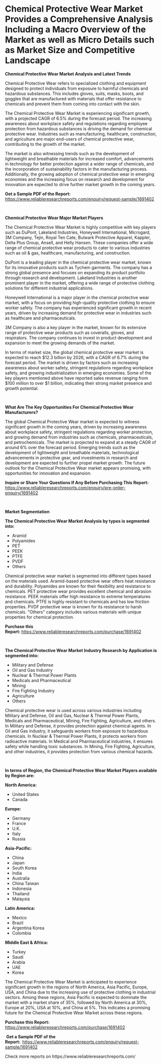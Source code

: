 <p><h1>Chemical Protective Wear Market Provides a Comprehensive Analysis Including a Macro Overview of the Market as well as Micro Details such as Market Size and Competitive Landscape</h1></p><p><strong>Chemical Protective Wear Market Analysis and Latest Trends</strong></p>
<p><p>Chemical Protective Wear refers to specialized clothing and equipment designed to protect individuals from exposure to harmful chemicals and hazardous substances. This includes gloves, suits, masks, boots, and goggles that are manufactured with materials that offer resistance to chemicals and prevent them from coming into contact with the skin.</p><p>The Chemical Protective Wear Market is experiencing significant growth, with a projected CAGR of 6.5% during the forecast period. The increasing awareness about workplace safety and regulations regarding employee protection from hazardous substances is driving the demand for chemical protective wear. Industries such as manufacturing, healthcare, construction, and agriculture are major end-users of chemical protective wear, contributing to the growth of the market.</p><p>The market is also witnessing trends such as the development of lightweight and breathable materials for increased comfort, advancements in technology for better protection against a wider range of chemicals, and the incorporation of sustainability factors in the manufacturing process. Additionally, the growing adoption of chemical protective wear in emerging economies and the increasing focus on research and development for innovation are expected to drive further market growth in the coming years.</p></p>
<p><strong>Get a Sample PDF of the Report:&nbsp;</strong> <a href="https://www.reliableresearchreports.com/enquiry/request-sample/1691402">https://www.reliableresearchreports.com/enquiry/request-sample/1691402</a></p>
<p>&nbsp;</p>
<p><strong>Chemical Protective Wear Major Market Players</strong></p>
<p><p>The Chemical Protective Wear Market is highly competitive with key players such as DuPont, Lakeland Industries, Honeywell International, Microgard, 3M Company, Tejin, Royal Ten Cate, Bulwark Protective Apparel, Kappler, Delta Plus Group, Ansell, and Helly Hansen. These companies offer a wide range of chemical protective wear products to cater to various industries such as oil & gas, healthcare, manufacturing, and construction.</p><p>DuPont is a leading player in the chemical protective wear market, known for its innovative products such as Tychem garments. The company has a strong global presence and focuses on expanding its product portfolio through research and development. Lakeland Industries is another prominent player in the market, offering a wide range of protective clothing solutions for different industrial applications.</p><p>Honeywell International is a major player in the chemical protective wear market, with a focus on providing high-quality protective clothing to ensure worker safety. The company has experienced significant growth in recent years, driven by increasing demand for protective wear in industries such as healthcare and pharmaceuticals.</p><p>3M Company is also a key player in the market, known for its extensive range of protective wear products such as coveralls, gloves, and respirators. The company continues to invest in product development and expansion to meet the growing demands of the market.</p><p>In terms of market size, the global chemical protective wear market is expected to reach $12.3 billion by 2026, with a CAGR of 6.7% during the forecast period. The market is driven by factors such as increasing awareness about worker safety, stringent regulations regarding workplace safety, and growing industrialization in emerging economies. Some of the key players mentioned above have reported sales revenue ranging from $100 million to over $1 billion, indicating their strong market presence and growth potential.</p></p>
<p>&nbsp;</p>
<p><strong>What Are The Key Opportunities For Chemical Protective Wear Manufacturers?</strong></p>
<p><p>The global Chemical Protective Wear market is expected to witness significant growth in the coming years, driven by increasing awareness about workplace safety, stringent regulations regarding worker protection, and growing demand from industries such as chemicals, pharmaceuticals, and petrochemicals. The market is projected to expand at a steady CAGR of around 6% over the forecast period. Emerging trends such as the development of lightweight and breathable materials, technological advancements in protective gear, and investments in research and development are expected to further propel market growth. The future outlook for the Chemical Protective Wear market appears promising, with opportunities for innovation and expansion.</p></p>
<p><strong>Inquire or Share Your Questions If Any Before Purchasing This Report:</strong> <a href="https://www.reliableresearchreports.com/enquiry/pre-order-enquiry/1691402">https://www.reliableresearchreports.com/enquiry/pre-order-enquiry/1691402</a></p>
<p>&nbsp;</p>
<p><strong>Market Segmentation</strong></p>
<p><strong>The Chemical Protective Wear Market Analysis by types is segmented into:</strong></p>
<p><ul><li>Aramid</li><li>Polyamides</li><li>PET</li><li>PEEK</li><li>PTFE</li><li>PVDF</li><li>Others</li></ul></p>
<p><p>Chemical protective wear market is segmented into different types based on the materials used. Aramid-based protective wear offers heat resistance and durability. Polyamides are known for their flexibility and resistance to chemicals. PET protective wear provides excellent chemical and abrasion resistance. PEEK materials offer high resistance to extreme temperatures and chemicals. PTFE is highly resistant to chemicals and has low friction properties. PVDF protective wear is known for its resistance to harsh chemicals. "Others" category includes various materials with unique properties for chemical protection.</p></p>
<p><strong>Purchase this Report:&nbsp;</strong><a href="https://www.reliableresearchreports.com/purchase/1691402">https://www.reliableresearchreports.com/purchase/1691402</a></p>
<p>&nbsp;</p>
<p><strong>The Chemical Protective Wear Market Industry Research by Application is segmented into:</strong></p>
<p><ul><li>Military and Defense</li><li>Oil and Gas Industry</li><li>Nuclear & Thermal Power Plants</li><li>Medicals and Pharmaceutical</li><li>Mining</li><li>Fire Fighting Industry</li><li>Agriculture</li><li>Others</li></ul></p>
<p><p>Chemical protective wear is used across various industries including Military and Defense, Oil and Gas, Nuclear & Thermal Power Plants, Medicals and Pharmaceutical, Mining, Fire Fighting, Agriculture, and others. In Military and Defense, it provides protection against chemical agents. In Oil and Gas industry, it safeguards workers from exposure to hazardous chemicals. In Nuclear & Thermal Power Plants, it protects workers from radioactive materials. In Medical and Pharmaceutical industries, it ensures safety while handling toxic substances. In Mining, Fire Fighting, Agriculture, and other industries, it provides protection from various chemical hazards.</p></p>
<p>&nbsp;</p>
<p><strong>In terms of Region, the Chemical Protective Wear Market Players available by Region are:</strong></p>
<p>
    <p> <strong> North America: </strong>
        <ul>
            <li>United States</li>
            <li>Canada</li>
        </ul>
        </p> 
    <p> <strong> Europe: </strong>
        <ul>
            <li>Germany</li>
            <li>France</li>
            <li>U.K.</li>
            <li>Italy</li>
            <li>Russia</li>
        </ul>
        </p> 
    <p> <strong> Asia-Pacific: </strong>
        <ul>
            <li>China</li>
            <li>Japan</li>
            <li>South Korea</li>
            <li>India</li>
            <li>Australia</li>
            <li>China Taiwan</li>
            <li>Indonesia</li>
            <li>Thailand</li>
            <li>Malaysia</li>
        </ul>
        </p> 
    <p> <strong> Latin America: </strong>
        <ul>
            <li>Mexico</li>
            <li>Brazil</li>
            <li>Argentina Korea</li>
            <li>Colombia</li>
        </ul>
        </p> 
    <p> <strong> Middle East & Africa: </strong>
        <ul>
            <li>Turkey</li>
            <li>Saudi</li>
            <li>Arabia</li>
            <li>UAE</li>
            <li>Korea</li>
        </ul>
    </p>
    </p>
<p><p>The Chemical Protective Wear Market is anticipated to experience significant growth in the regions of North America, Asia Pacific, Europe, USA, and China due to the increasing use of protective clothing in industrial sectors. Among these regions, Asia Pacific is expected to dominate the market with a market share of 35%, followed by North America at 30%, Europe at 20%, USA at 10%, and China at 5%. This indicates a promising future for the Chemical Protective Wear Market across these regions.</p></p>
<p><strong>Purchase this Report: </strong><a href="https://www.reliableresearchreports.com/purchase/1691402">https://www.reliableresearchreports.com/purchase/1691402</a></p>
<p>&nbsp;<strong>Get a Sample PDF of the Report:&nbsp;&nbsp;</strong><a href="https://www.reliableresearchreports.com/enquiry/request-sample/1691402">https://www.reliableresearchreports.com/enquiry/request-sample/1691402</a></p>
<p><strong></strong></p>
<p>Check more reports on https://www.reliableresearchreports.com/</p>